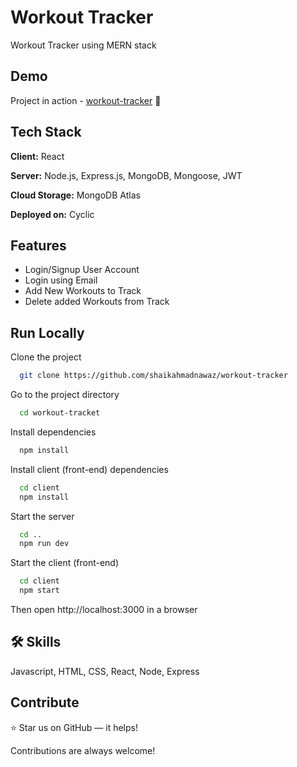 ﻿# Workout Tracker

Workout Tracker using MERN stack

## Demo

Project in action - [workout-tracker](https://workout-tracker.cyclic.app) 🚀

## Tech Stack

**Client:** React

**Server:** Node.js, Express.js, MongoDB, Mongoose, JWT

**Cloud Storage:** MongoDB Atlas

**Deployed on:** Cyclic

## Features

- Login/Signup User Account
- Login using Email
- Add New Workouts to Track
- Delete added Workouts from Track

## Run Locally

Clone the project

```bash
  git clone https://github.com/shaikahmadnawaz/workout-tracker
```

Go to the project directory

```bash
  cd workout-tracket
```

Install dependencies

```bash
  npm install
```

Install client (front-end) dependencies

```bash
  cd client
  npm install
```

Start the server

```bash
  cd ..
  npm run dev
```

Start the client (front-end)

```bash
  cd client
  npm start
```

Then open http://localhost:3000 in a browser

## 🛠 Skills

Javascript, HTML, CSS, React, Node, Express

## Contribute

⭐ Star us on GitHub — it helps!

Contributions are always welcome!
